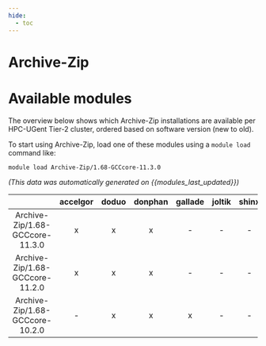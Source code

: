 ```yaml
---
hide:
  - toc
---
```


Archive-Zip
===========

# Available modules


The overview below shows which Archive-Zip installations are available per HPC-UGent Tier-2 cluster, ordered based on software version (new to old).

To start using Archive-Zip, load one of these modules using a `module load` command like:

```shell
module load Archive-Zip/1.68-GCCcore-11.3.0
```

*(This data was automatically generated on {{modules_last_updated}})*  

| |accelgor|doduo|donphan|gallade|joltik|shinx|skitty|
| :---: | :---: | :---: | :---: | :---: | :---: | :---: | :---: |
|Archive-Zip/1.68-GCCcore-11.3.0|x|x|x|-|-|-|-|
|Archive-Zip/1.68-GCCcore-11.2.0|x|x|x|-|-|-|-|
|Archive-Zip/1.68-GCCcore-10.2.0|-|x|x|x|-|-|-|
